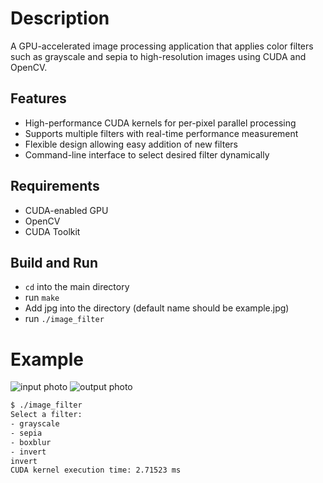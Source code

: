 # Description
A GPU-accelerated image processing application that applies color filters such as grayscale and sepia to high-resolution images using CUDA and OpenCV.

## Features
- High-performance CUDA kernels for per-pixel parallel processing
- Supports multiple filters with real-time performance measurement
- Flexible design allowing easy addition of new filters
- Command-line interface to select desired filter dynamically

## Requirements
- CUDA-enabled GPU
- OpenCV 
- CUDA Toolkit

## Build and Run
- ```cd``` into the main directory
- run ```make```
- Add jpg into the directory (default name should be example.jpg)
- run ```./image_filter```

# Example
![input photo](https://github.com/adanda23/CUDAImageFiltering/tree/main/resources/example.jpg)
![output photo](https://github.com/adanda23/CUDAImageFiltering/tree/main/resources/output.jpg)
```bash
$ ./image_filter 
Select a filter:
- grayscale
- sepia
- boxblur
- invert
invert
CUDA kernel execution time: 2.71523 ms
```
